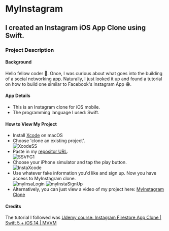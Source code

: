# MyInstagram

## I created an Instagram iOS App Clone using Swift.

### Project Description

#### Background
Hello fellow coder :wave:. Once, I was curious about what goes into the building of a social networking app. Naturally, I just looked it up and found a tutorial on how to build one similar to Facebook's Instagram App :grin:. 
<br>
#### App Details
* This is an Instagram clone for iOS mobile.
* The programming language I used: Swift.
#### How to View My Project
* Install [Xcode](https://apps.apple.com/us/app/xcode/id497799835?mt=12) on macOS
* Choose 'clone an existing project'.<br>
![XcodeSS](https://user-images.githubusercontent.com/72266833/182238536-66e9dd69-57d5-4153-a587-90328c3076e1.png)
* Paste in my [repositor URL](https://github.com/IsthisSid/MyInstagram.git).<br> 
![SSVFG1](https://user-images.githubusercontent.com/72266833/182238899-e4d2687a-2b36-41bd-ab1b-c170e2c229e3.png)
* Choose your iPhone simulator and tap the play button.<br> 
![InstaXcode](https://user-images.githubusercontent.com/72266833/182238701-9f39c4e7-5187-4a83-9b50-4131cee268ae.png)
* Use whatever fake information you'd like and sign up. Now you have access to MyInstagram clone.<br>
![myInsaLogin](https://user-images.githubusercontent.com/72266833/182239353-1e7896c2-882a-4d30-8cf8-162837a4b532.png)
![myInstaSignUp](https://user-images.githubusercontent.com/72266833/182239409-9184d9ee-ee44-44cf-80bd-b75a28ec6511.png)
* Alternatively, you can just view a video of my project here: [MyInstagram Clone](https://www.isthissid.com/post/myinstagram-app)
#### Credits
The tutorial I followed was [Udemy course: Instagram Firestore App Clone | Swift 5 + iOS 14 | MVVM](https://www.udemy.com/course/instagram-firestore-app-clone-swift-5-ios-14-mvvm/)







